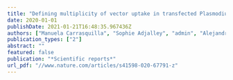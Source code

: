 ```yaml
---
title: "Defining multiplicity of vector uptake in transfected Plasmodium parasites"
date: 2020-01-01
publishDate: 2021-01-21T16:48:35.967436Z
authors: ["Manuela Carrasquilla", "Sophie Adjalley", "admin", "Alejandro Marin-Menendez", "Rachael Coyle", "Ruddy Montandon", "Julian C Rayner", "Alena Pance", "Marcus CS Lee"]
publication_types: ["2"]
abstract: ""
featured: false
publication: "*Scientific reports*"
url_pdf: "//www.nature.com/articles/s41598-020-67791-z"
---
```


